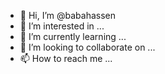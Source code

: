 - 👋 Hi, I’m @babahassen
- 👀 I’m interested in ...
- 🌱 I’m currently learning ...
- 💞️ I’m looking to collaborate on ...
- 📫 How to reach me ...

<!---
babahassen/babahassen is a ✨ special ✨ repository because its `README.md` (this file) appears on your GitHub profile.
You can click the Preview link to take a look at your changes.
--->

